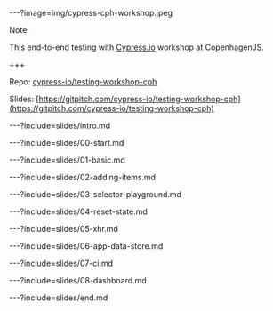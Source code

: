 ---?image=img/cypress-cph-workshop.jpeg

Note:

This end-to-end testing with [Cypress.io](https://cypress.io) workshop at CopenhagenJS.

+++

Repo: [cypress-io/testing-workshop-cph](https://github.com/cypress-io/testing-workshop-cph)

Slides: [https://gitpitch.com/cypress-io/testing-workshop-cph](https://gitpitch.com/cypress-io/testing-workshop-cph)

---?include=slides/intro.md

---?include=slides/00-start.md

---?include=slides/01-basic.md

---?include=slides/02-adding-items.md

---?include=slides/03-selector-playground.md

---?include=slides/04-reset-state.md

---?include=slides/05-xhr.md

---?include=slides/06-app-data-store.md

---?include=slides/07-ci.md

---?include=slides/08-dashboard.md

---?include=slides/end.md
